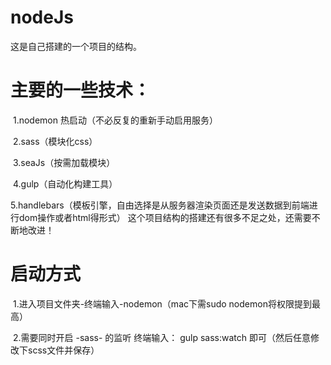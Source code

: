 # nodeJs

这是自己搭建的一个项目的结构。

# 主要的一些技术：

​	1.nodemon 热启动（不必反复的重新手动启用服务）

​	2.sass（模块化css）

​	3.seaJs（按需加载模块）

​	4.gulp（自动化构建工具）

​	5.handlebars（模板引擎，自由选择是从服务器渲染页面还是发送数据到前端进行dom操作或者html得形式）
这个项目结构的搭建还有很多不足之处，还需要不断地改进！


# 启动方式

​	1.进入项目文件夹-终端输入-nodemon（mac下需sudo nodemon将权限提到最高）

​	2.需要同时开启 -sass- 的监听   终端输入： gulp sass:watch  即可（然后任意修改下scss文件并保存）
